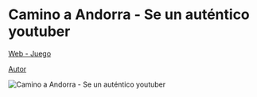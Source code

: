 # Camino a Andorra - Se un auténtico youtuber
 
[Web - Juego](https://vivirenremoto.github.io/camino_a_andorra/)

[Autor](https://twitter.com/vivirenremoto)

![Camino a Andorra - Se un auténtico youtuber](https://vivirenremoto.github.io/camino_a_andorra/static/social.png)
